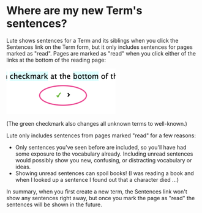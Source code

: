 # Where are my new Term's sentences?

Lute shows sentences for a Term and its siblings when you click the Sentences link on the Term form, but it only includes sentences for pages marked as "read".  Pages are marked as "read" when you click either of the links at the bottom of the reading page:

<img width="285" alt="image" src="../../assets/faq/terms/sentences_marked_read.png">

(The green checkmark also changes all unknown terms to well-known.)

Lute only includes sentences from pages marked "read" for a few reasons:

* Only sentences you've seen before are included, so you'll have had some exposure to the vocabulary already.  Including unread sentences would possibly show you new, confusing, or distracting vocabulary or ideas.
* Showing unread sentences can spoil books!  (I was reading a book and when I looked up a sentence I found out that a character died ...)

In summary, when you first create a new term, the Sentences link won't show any sentences right away, but once you mark the page as "read" the sentences will be shown in the future.